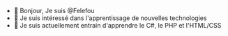 - 👋 Bonjour, Je suis @Felefou
- 👀 Je suis intéressé dans l'apprentissage de nouvelles technologies
- 🌱 Je suis actuellement entrain d'apprendre le C#, le PHP et l'HTML/CSS


<!---
Felefou/Felefou is a ✨ special ✨ repository because its `README.md` (this file) appears on your GitHub profile.
You can click the Preview link to take a look at your changes.
--->
